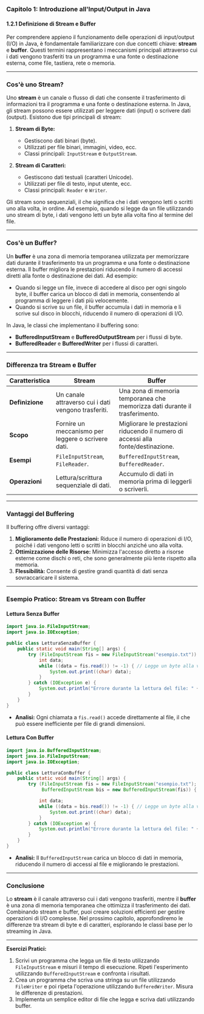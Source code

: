 ### **Capitolo 1: Introduzione all'Input/Output in Java**  
#### **1.2.1 Definizione di Stream e Buffer**

Per comprendere appieno il funzionamento delle operazioni di input/output (I/O) in Java, è fondamentale familiarizzare con due concetti chiave: **stream** e **buffer**. Questi termini rappresentano i meccanismi principali attraverso cui i dati vengono trasferiti tra un programma e una fonte o destinazione esterna, come file, tastiera, rete o memoria.

---

### **Cos'è uno Stream?**

Uno **stream** è un canale o flusso di dati che consente il trasferimento di informazioni tra il programma e una fonte o destinazione esterna. In Java, gli stream possono essere utilizzati per leggere dati (input) o scrivere dati (output). Esistono due tipi principali di stream:

1. **Stream di Byte:**  
   - Gestiscono dati binari (byte).
   - Utilizzati per file binari, immagini, video, ecc.
   - Classi principali: `InputStream` e `OutputStream`.

2. **Stream di Caratteri:**  
   - Gestiscono dati testuali (caratteri Unicode).
   - Utilizzati per file di testo, input utente, ecc.
   - Classi principali: `Reader` e `Writer`.

Gli stream sono sequenziali, il che significa che i dati vengono letti o scritti uno alla volta, in ordine. Ad esempio, quando si legge da un file utilizzando uno stream di byte, i dati vengono letti un byte alla volta fino al termine del file.

---

### **Cos'è un Buffer?**

Un **buffer** è una zona di memoria temporanea utilizzata per memorizzare dati durante il trasferimento tra un programma e una fonte o destinazione esterna. Il buffer migliora le prestazioni riducendo il numero di accessi diretti alla fonte o destinazione dei dati. Ad esempio:
- Quando si legge un file, invece di accedere al disco per ogni singolo byte, il buffer carica un blocco di dati in memoria, consentendo al programma di leggere i dati più velocemente.
- Quando si scrive su un file, il buffer accumula i dati in memoria e li scrive sul disco in blocchi, riducendo il numero di operazioni di I/O.

In Java, le classi che implementano il buffering sono:
- **BufferedInputStream** e **BufferedOutputStream** per i flussi di byte.
- **BufferedReader** e **BufferedWriter** per i flussi di caratteri.

---

### **Differenza tra Stream e Buffer**

| **Caratteristica**         | **Stream**                                                                 | **Buffer**                                                                 |
|----------------------------|---------------------------------------------------------------------------|---------------------------------------------------------------------------|
| **Definizione**            | Un canale attraverso cui i dati vengono trasferiti.                       | Una zona di memoria temporanea che memorizza dati durante il trasferimento. |
| **Scopo**                  | Fornire un meccanismo per leggere o scrivere dati.                        | Migliorare le prestazioni riducendo il numero di accessi alla fonte/destinazione. |
| **Esempi**                 | `FileInputStream`, `FileReader`.                                         | `BufferedInputStream`, `BufferedReader`.                                 |
| **Operazioni**             | Lettura/scrittura sequenziale di dati.                                   | Accumulo di dati in memoria prima di leggerli o scriverli.               |

---

### **Vantaggi del Buffering**

Il buffering offre diversi vantaggi:
1. **Miglioramento delle Prestazioni:** Riduce il numero di operazioni di I/O, poiché i dati vengono letti o scritti in blocchi anziché uno alla volta.
2. **Ottimizzazione delle Risorse:** Minimizza l'accesso diretto a risorse esterne come dischi o reti, che sono generalmente più lente rispetto alla memoria.
3. **Flessibilità:** Consente di gestire grandi quantità di dati senza sovraccaricare il sistema.

---

### **Esempio Pratico: Stream vs Stream con Buffer**

#### **Lettura Senza Buffer**
```java
import java.io.FileInputStream;
import java.io.IOException;

public class LetturaSenzaBuffer {
    public static void main(String[] args) {
        try (FileInputStream fis = new FileInputStream("esempio.txt")) {
            int data;
            while ((data = fis.read()) != -1) { // Legge un byte alla volta
                System.out.print((char) data);
            }
        } catch (IOException e) {
            System.out.println("Errore durante la lettura del file: " + e.getMessage());
        }
    }
}
```
- **Analisi:** Ogni chiamata a `fis.read()` accede direttamente al file, il che può essere inefficiente per file di grandi dimensioni.

#### **Lettura Con Buffer**
```java
import java.io.BufferedInputStream;
import java.io.FileInputStream;
import java.io.IOException;

public class LetturaConBuffer {
    public static void main(String[] args) {
        try (FileInputStream fis = new FileInputStream("esempio.txt");
             BufferedInputStream bis = new BufferedInputStream(fis)) {

            int data;
            while ((data = bis.read()) != -1) { // Legge un byte alla volta dal buffer
                System.out.print((char) data);
            }
        } catch (IOException e) {
            System.out.println("Errore durante la lettura del file: " + e.getMessage());
        }
    }
}
```
- **Analisi:** Il `BufferedInputStream` carica un blocco di dati in memoria, riducendo il numero di accessi al file e migliorando le prestazioni.

---

### **Conclusione**

Lo **stream** è il canale attraverso cui i dati vengono trasferiti, mentre il **buffer** è una zona di memoria temporanea che ottimizza il trasferimento dei dati. Combinando stream e buffer, puoi creare soluzioni efficienti per gestire operazioni di I/O complesse. Nel prossimo capitolo, approfondiremo le differenze tra stream di byte e di caratteri, esplorando le classi base per lo streaming in Java.

---

**Esercizi Pratici:**
1. Scrivi un programma che legga un file di testo utilizzando `FileInputStream` e misuri il tempo di esecuzione. Ripeti l'esperimento utilizzando `BufferedInputStream` e confronta i risultati.
2. Crea un programma che scriva una stringa su un file utilizzando `FileWriter` e poi ripeta l'operazione utilizzando `BufferedWriter`. Misura le differenze di prestazioni.
3. Implementa un semplice editor di file che legga e scriva dati utilizzando buffer.
